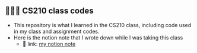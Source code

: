## 👩🏻‍💻 CS210 class codes
- This repository is what I learned in the CS210 class, including code used in my class and assignment codes.
- Here is the notion note that I wrote down while I was taking this class
  - 🔗 link: [my notion note](https://bitter-alyssum-f79.notion.site/CS210-final-prep-42aaf270bfea4a8eac8e7b51314a38a3)
